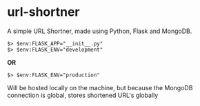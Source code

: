 # url-shortner

A simple URL Shortner, made using Python, Flask and MongoDB.
```
$> $env:FLASK_APP="__init__.py"
$> $env:FLASK_ENV="development"
```
**OR**
```
$> $env:FLASK_ENV="production"
```
Will be hosted locally on the machine, but because the MongoDB connection is global, stores shortened URL's globally
